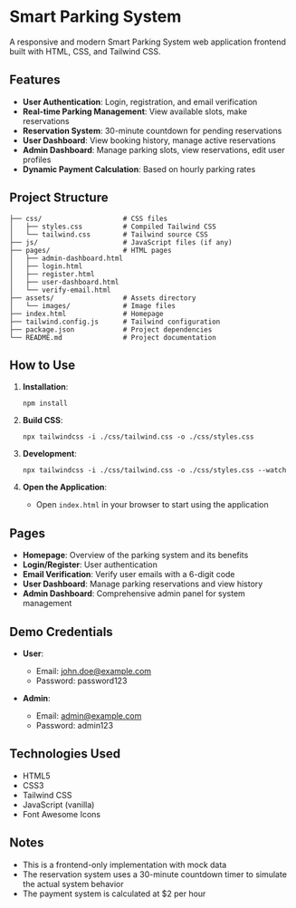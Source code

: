# Smart Parking System

A responsive and modern Smart Parking System web application frontend built with HTML, CSS, and Tailwind CSS.

## Features

- **User Authentication**: Login, registration, and email verification
- **Real-time Parking Management**: View available slots, make reservations
- **Reservation System**: 30-minute countdown for pending reservations
- **User Dashboard**: View booking history, manage active reservations
- **Admin Dashboard**: Manage parking slots, view reservations, edit user profiles
- **Dynamic Payment Calculation**: Based on hourly parking rates

## Project Structure

```
├── css/                    # CSS files
│   ├── styles.css          # Compiled Tailwind CSS
│   └── tailwind.css        # Tailwind source CSS
├── js/                     # JavaScript files (if any)
├── pages/                  # HTML pages
│   ├── admin-dashboard.html
│   ├── login.html
│   ├── register.html
│   ├── user-dashboard.html
│   └── verify-email.html
├── assets/                 # Assets directory
│   └── images/             # Image files
├── index.html              # Homepage
├── tailwind.config.js      # Tailwind configuration
├── package.json            # Project dependencies
└── README.md               # Project documentation
```

## How to Use

1. **Installation**:

   ```
   npm install
   ```

2. **Build CSS**:

   ```
   npx tailwindcss -i ./css/tailwind.css -o ./css/styles.css
   ```

3. **Development**:

   ```
   npx tailwindcss -i ./css/tailwind.css -o ./css/styles.css --watch
   ```

4. **Open the Application**:
   - Open `index.html` in your browser to start using the application

## Pages

- **Homepage**: Overview of the parking system and its benefits
- **Login/Register**: User authentication
- **Email Verification**: Verify user emails with a 6-digit code
- **User Dashboard**: Manage parking reservations and view history
- **Admin Dashboard**: Comprehensive admin panel for system management

## Demo Credentials

- **User**:

  - Email: john.doe@example.com
  - Password: password123

- **Admin**:
  - Email: admin@example.com
  - Password: admin123

## Technologies Used

- HTML5
- CSS3
- Tailwind CSS
- JavaScript (vanilla)
- Font Awesome Icons

## Notes

- This is a frontend-only implementation with mock data
- The reservation system uses a 30-minute countdown timer to simulate the actual system behavior
- The payment system is calculated at $2 per hour
